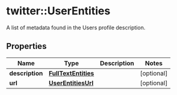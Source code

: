 # twitter::UserEntities

A list of metadata found in the Users profile description.

## Properties
Name | Type | Description | Notes
------------ | ------------- | ------------- | -------------
**description** | [**FullTextEntities**](FullTextEntities.md) |  | [optional] 
**url** | [**UserEntitiesUrl**](User_entities_url.md) |  | [optional] 


